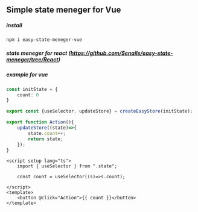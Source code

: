 ## Simple state meneger for Vue
##### install
```
npm i easy-state-meneger-vue
```
##### state meneger for react (https://github.com/Senails/easy-state-meneger/tree/React)

##### example for vue
```ts  
const initState = {
    count: 0
}

export const {useSelector, updateStore} = createEasyStore(initState);

export function Action(){
    updateStore((state)=>{
        state.count++;
        return state;
    });
}
```
```Vue
<script setup lang="ts">
    import { useSelector } from ".state";

    const count = useSelector((s)=>s.count);

</script>
<template>
    <button @click="Action">{{ count }}</button>
</template>
```
